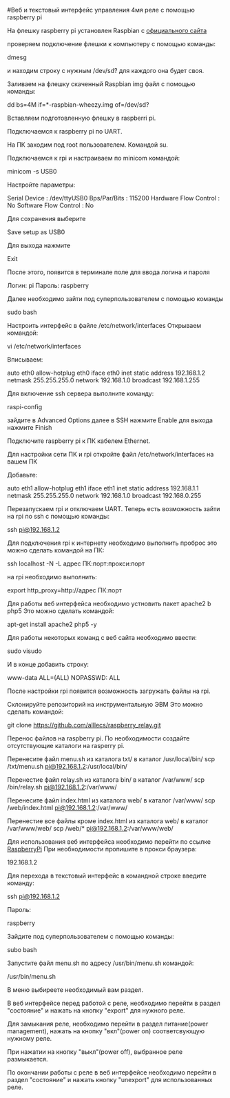 #Веб и текстовый интерфейс управления 4мя реле с помощью raspberry pi

На флешку raspberry pi установлен Raspbian 
c [официального сайта](https://www.raspberrypi.org/downloads/)

проверяем подключение флешки к компьютеру с помощью команды:

  dmesg

и находим строку с нужным /dev/sd?
для каждого она будет своя.

Заливаем на флешку скаченный Raspbian img файл
с помощью команды:

  dd bs=4M if=*-raspbian-wheezy.img of=/dev/sd?

Вставляем подготовленную флешку в raspberri pi.

Подключаемся к raspberry pi по UART.

На ПК заходим под root пользователем.
Командой su.

Подключаемся к rpi и настраиваем по minicom командой:

  minicom -s USB0

Настройте параметры:

  Serial Device : /dev/ttyUSB0
  Bps/Par/Bits : 115200
  Hardware Flow Control : No
  Software Flow Control : No

Для сохранения выберите

  Save setup as USB0

Для выхода нажмите

  Exit

После этого, появится в терминале поле для ввода логина и пароля

Логин: pi
Пароль: raspberry

Далее необходимо зайти под суперпользователем с помощью команды

  sudo bash

Настроить интерфейс в файле /etc/network/interfaces
Открываем командой:

  vi /etc/network/interfaces

Вписываем:

auto eth0
allow-hotplug eth0
iface eth0 inet static
        address 192.168.1.2
        netmask 255.255.255.0
        network 192.168.1.0
        broadcast 192.168.1.255

Для включение ssh сервера выполните команду:

  raspi-config

зайдите в Advanced Options
далее в SSH
нажмите Enable
для выхода нажмите Finish

Подключите raspberry pi к ПК кабелем Ethernet.

Для настройки сети ПК и rpi откройте файл
/etc/network/interfaces на вашем ПК

Добавьте:

auto eth1
allow-hotplug eth1
iface eth1 inet static
        address 192.168.1.1
        netmask 255.255.255.0
        network 192.168.1.0
        broadcast 192.168.0.255

Перезапускаем rpi и отключаем UART.
Теперь есть возможность зайти на rpi по ssh
с помощью команды:

  ssh pi@192.168.1.2

Для подключения rpi к интернету необходимо выполнить проброс
это можно сделать командой на ПК:

  ssh localhost -N -L адрес ПК:порт:прокси:порт

на rpi необходимо выполнить:

  export http_proxy=http://адрес ПК:порт

Для работы веб интерфейса необходимо устновить пакет apache2 b php5
Это можно сделать командой:

  apt-get install apache2 php5 -y

Для работы некоторых команд с веб сайта
необходимо ввести:

  sudo visudo

И в конце добавить строку:

  www-data ALL=(ALL) NOPASSWD: ALL

После настройки rpi появится возможность 
загружать файлы на rpi.

Склонируйте репозиторий на инструментальную ЭВМ
Это можно сделать командой:

git clone https://github.com/alllecs/raspberry_relay.git

Перенос файлов на raspberry pi. По необходимости
создайте отсутствующие каталоги на rasperry pi.

Перенесите файл menu.sh из каталога txt/ в каталог /usr/local/bin/
  scp /txt/menu.sh pi@192.168.1.2:/usr/local/bin/

Перенестие файл relay.sh из каталога bin/  в каталог /var/www/
  scp /bin/relay.sh pi@192.168.1.2:/var/www/

Перенесите файл index.html из каталога web/ в каталог /var/www/
  scp /web/index.html pi@192.168.1.2:/var/www/

Перенестие все файлы кроме index.html из каталога web/
в каталог /var/www/web/ 
  scp /web/* pi@192.168.1.2:/var/www/web/

Для использования веб интерфейса необходимо перейти по ссылке
[RaspberryPi](http://192.168.1.2/)
При необходимости пропишите в прокси браузера:

  192.168.1.2

Для перехода в текстовый интерфейс в командной строке введите команду:

  ssh pi@192.168.1.2

Пароль:

  raspberry

Зайдите под суперпользователем с помощью команды:

  subo bash

Запустите файл menu.sh по адресу /usr/bin/menu.sh командой:

  /usr/bin/menu.sh

В меню выбиреете необходимый вам раздел.

В веб интерфейсе перед работой с реле, необходимо перейти в раздел
"состояние" и нажать на кнопку "export" для нужного реле.

Для замыкания реле, необходимо перейти в раздел питание(power management),
нажать на кнопку "вкл"(power on) соответсвующую нужному реле.

При нажатии на кнопку "выкл"(power off), выбранное реле размыкается.

По окончании работы с реле в веб интерфейсе необходимо
перейти в раздел "состояние" и нажать кнопку "unexport"
для использованных реле.


